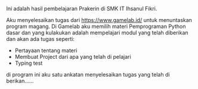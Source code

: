 Ini adalah hasil pembelajaran Prakerin di SMK IT Ihsanul Fikri.

Aku menyelesaikan tugas dari https://www.gamelab.id/ untuk menuntaskan program magang. Di Gamelab aku memilih materi Pemprograman Python dasar dan yang kulakukan adalah mempelajari modul yang telah diberikan dan akan ada tugas seperti:
- Pertayaan tentang materi 
- Membuat Project dari apa yang telah di pelajari
- Typing test

di program ini aku satu ankatan menyelesaikan tugas yang telah di berikan......
